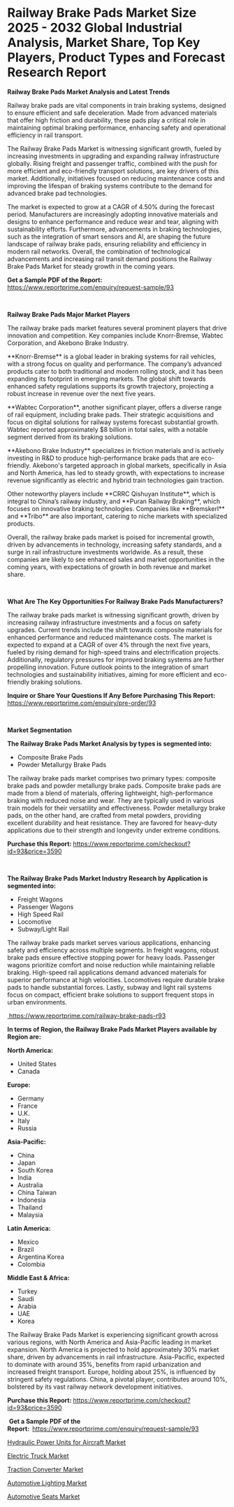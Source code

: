 <p><h1>Railway Brake Pads Market Size 2025 - 2032 Global Industrial Analysis, Market Share, Top Key Players, Product Types and Forecast Research Report</h1></p><p><strong>Railway Brake Pads Market Analysis and Latest Trends</strong></p>
<p><p>Railway brake pads are vital components in train braking systems, designed to ensure efficient and safe deceleration. Made from advanced materials that offer high friction and durability, these pads play a critical role in maintaining optimal braking performance, enhancing safety and operational efficiency in rail transport.</p><p>The Railway Brake Pads Market is witnessing significant growth, fueled by increasing investments in upgrading and expanding railway infrastructure globally. Rising freight and passenger traffic, combined with the push for more efficient and eco-friendly transport solutions, are key drivers of this market. Additionally, initiatives focused on reducing maintenance costs and improving the lifespan of braking systems contribute to the demand for advanced brake pad technologies.</p><p>The market is expected to grow at a CAGR of 4.50% during the forecast period. Manufacturers are increasingly adopting innovative materials and designs to enhance performance and reduce wear and tear, aligning with sustainability efforts. Furthermore, advancements in braking technologies, such as the integration of smart sensors and AI, are shaping the future landscape of railway brake pads, ensuring reliability and efficiency in modern rail networks. Overall, the combination of technological advancements and increasing rail transit demand positions the Railway Brake Pads Market for steady growth in the coming years.</p></p>
<p><strong>Get a Sample PDF of the Report:&nbsp;</strong> <a href="https://www.reportprime.com/enquiry/request-sample/93?utm_campaign=1113&utm_medium=2&utm_source=Github&utm_content=ia&utm_term=17032025&utm_id=railway-brake-pads">https://www.reportprime.com/enquiry/request-sample/93</a></p>
<p>&nbsp;</p>
<p><strong>Railway Brake Pads Major Market Players</strong></p>
<p><p>The railway brake pads market features several prominent players that drive innovation and competition. Key companies include Knorr-Bremse, Wabtec Corporation, and Akebono Brake Industry.</p><p>**Knorr-Bremse** is a global leader in braking systems for rail vehicles, with a strong focus on quality and performance. The company’s advanced products cater to both traditional and modern rolling stock, and it has been expanding its footprint in emerging markets. The global shift towards enhanced safety regulations supports its growth trajectory, projecting a robust increase in revenue over the next five years.</p><p>**Wabtec Corporation**, another significant player, offers a diverse range of rail equipment, including brake pads. Their strategic acquisitions and focus on digital solutions for railway systems forecast substantial growth. Wabtec reported approximately $8 billion in total sales, with a notable segment derived from its braking solutions.</p><p>**Akebono Brake Industry** specializes in friction materials and is actively investing in R&D to produce high-performance brake pads that are eco-friendly. Akebono's targeted approach in global markets, specifically in Asia and North America, has led to steady growth, with expectations to increase revenue significantly as electric and hybrid train technologies gain traction.</p><p>Other noteworthy players include **CRRC Qishuyan Institute**, which is integral to China’s railway industry, and **Puran Railway Braking**, which focuses on innovative braking technologies. Companies like **Bremskerl** and **Tribo** are also important, catering to niche markets with specialized products.</p><p>Overall, the railway brake pads market is poised for incremental growth, driven by advancements in technology, increasing safety standards, and a surge in rail infrastructure investments worldwide. As a result, these companies are likely to see enhanced sales and market opportunities in the coming years, with expectations of growth in both revenue and market share.</p></p>
<p>&nbsp;</p>
<p><strong>What Are The Key Opportunities For Railway Brake Pads Manufacturers?</strong></p>
<p><p>The railway brake pads market is witnessing significant growth, driven by increasing railway infrastructure investments and a focus on safety upgrades. Current trends include the shift towards composite materials for enhanced performance and reduced maintenance costs. The market is expected to expand at a CAGR of over 4% through the next five years, fueled by rising demand for high-speed trains and electrification projects. Additionally, regulatory pressures for improved braking systems are further propelling innovation. Future outlook points to the integration of smart technologies and sustainability initiatives, aiming for more efficient and eco-friendly braking solutions.</p></p>
<p><strong>Inquire or Share Your Questions If Any Before Purchasing This Report:</strong> <a href="https://www.reportprime.com/enquiry/pre-order/93?utm_campaign=1113&utm_medium=2&utm_source=Github&utm_content=ia&utm_term=17032025&utm_id=railway-brake-pads">https://www.reportprime.com/enquiry/pre-order/93</a></p>
<p>&nbsp;</p>
<p><strong>Market Segmentation</strong></p>
<p><strong>The Railway Brake Pads Market Analysis by types is segmented into:</strong></p>
<p><ul><li>Composite Brake Pads</li><li>Powder Metallurgy Brake Pads</li></ul></p>
<p><p>The railway brake pads market comprises two primary types: composite brake pads and powder metallurgy brake pads. Composite brake pads are made from a blend of materials, offering lightweight, high-performance braking with reduced noise and wear. They are typically used in various train models for their versatility and effectiveness. Powder metallurgy brake pads, on the other hand, are crafted from metal powders, providing excellent durability and heat resistance. They are favored for heavy-duty applications due to their strength and longevity under extreme conditions.</p></p>
<p><strong>Purchase this Report:&nbsp;</strong><a href="https://www.reportprime.com/checkout?id=93&price=3590&utm_campaign=1113&utm_medium=2&utm_source=Github&utm_content=ia&utm_term=17032025&utm_id=railway-brake-pads">https://www.reportprime.com/checkout?id=93&price=3590</a></p>
<p>&nbsp;</p>
<p><strong>The Railway Brake Pads Market Industry Research by Application is segmented into:</strong></p>
<p><ul><li>Freight Wagons</li><li>Passenger Wagons</li><li>High Speed Rail</li><li>Locomotive</li><li>Subway/Light Rail</li></ul></p>
<p><p>The railway brake pads market serves various applications, enhancing safety and efficiency across multiple segments. In freight wagons, robust brake pads ensure effective stopping power for heavy loads. Passenger wagons prioritize comfort and noise reduction while maintaining reliable braking. High-speed rail applications demand advanced materials for superior performance at high velocities. Locomotives require durable brake pads to handle substantial forces. Lastly, subway and light rail systems focus on compact, efficient brake solutions to support frequent stops in urban environments.</p></p>
<p><a href="https://www.reportprime.com/railway-brake-pads-r93?utm_campaign=1113&utm_medium=2&utm_source=Github&utm_content=ia&utm_term=17032025&utm_id=railway-brake-pads">&nbsp;https://www.reportprime.com/railway-brake-pads-r93</a></p>
<p><strong>In terms of Region, the Railway Brake Pads Market Players available by Region are:</strong></p>
<p>
    <p> <strong> North America: </strong>
        <ul>
            <li>United States</li>
            <li>Canada</li>
        </ul>
        </p> 
    <p> <strong> Europe: </strong>
        <ul>
            <li>Germany</li>
            <li>France</li>
            <li>U.K.</li>
            <li>Italy</li>
            <li>Russia</li>
        </ul>
        </p> 
    <p> <strong> Asia-Pacific: </strong>
        <ul>
            <li>China</li>
            <li>Japan</li>
            <li>South Korea</li>
            <li>India</li>
            <li>Australia</li>
            <li>China Taiwan</li>
            <li>Indonesia</li>
            <li>Thailand</li>
            <li>Malaysia</li>
        </ul>
        </p> 
    <p> <strong> Latin America: </strong>
        <ul>
            <li>Mexico</li>
            <li>Brazil</li>
            <li>Argentina Korea</li>
            <li>Colombia</li>
        </ul>
        </p> 
    <p> <strong> Middle East & Africa: </strong>
        <ul>
            <li>Turkey</li>
            <li>Saudi</li>
            <li>Arabia</li>
            <li>UAE</li>
            <li>Korea</li>
        </ul>
    </p>
    </p>
<p><p>The Railway Brake Pads Market is experiencing significant growth across various regions, with North America and Asia-Pacific leading in market expansion. North America is projected to hold approximately 30% market share, driven by advancements in rail infrastructure. Asia-Pacific, expected to dominate with around 35%, benefits from rapid urbanization and increased freight transport. Europe, holding about 25%, is influenced by stringent safety regulations. China, a pivotal player, contributes around 10%, bolstered by its vast railway network development initiatives.</p></p>
<p><strong>Purchase this Report: </strong><a href="https://www.reportprime.com/checkout?id=93&price=3590&utm_campaign=1113&utm_medium=2&utm_source=Github&utm_content=ia&utm_term=17032025&utm_id=railway-brake-pads">https://www.reportprime.com/checkout?id=93&price=3590</a></p>
<p>&nbsp;<strong>Get a Sample PDF of the Report:&nbsp;&nbsp;</strong><a href="https://www.reportprime.com/enquiry/request-sample/93?utm_campaign=1113&utm_medium=2&utm_source=Github&utm_content=ia&utm_term=17032025&utm_id=railway-brake-pads">https://www.reportprime.com/enquiry/request-sample/93</a></p>
<p><strong></strong></p>
<p><p><a href="https://github.com/rwanjamiul/Market-Research-Report-List-1/blob/main/hydraulic-power-units-for-aircraft-market.md?utm_campaign=1113&utm_medium=2&utm_source=Github&utm_content=ia&utm_term=17032025&utm_id=railway-brake-pads">Hydraulic Power Units for Aircraft Market</a></p><p><a href="https://github.com/edderkoliso1/Market-Research-Report-List-1/blob/main/electric-truck-market.md?utm_campaign=1113&utm_medium=2&utm_source=Github&utm_content=ia&utm_term=17032025&utm_id=railway-brake-pads">Electric Truck Market</a></p><p><a href="https://github.com/tamerlgwilt/Market-Research-Report-List-1/blob/main/traction-converter-market.md?utm_campaign=1113&utm_medium=2&utm_source=Github&utm_content=ia&utm_term=17032025&utm_id=railway-brake-pads">Traction Converter Market</a></p><p><a href="https://github.com/gorbaicodaro/Market-Research-Report-List-1/blob/main/automotive-lighting-market.md?utm_campaign=1113&utm_medium=2&utm_source=Github&utm_content=ia&utm_term=17032025&utm_id=railway-brake-pads">Automotive Lighting Market</a></p><p><a href="https://github.com/sarialahipff/Market-Research-Report-List-1/blob/main/automotive-seats-market.md?utm_campaign=1113&utm_medium=2&utm_source=Github&utm_content=ia&utm_term=17032025&utm_id=railway-brake-pads">Automotive Seats Market</a></p></p>